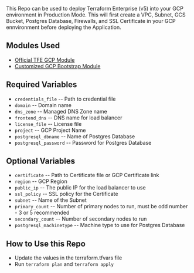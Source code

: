 This Repo can be used to deploy Terraform Enterprise (v5) into your GCP environment in Production Mode. This will first create a VPC, Subnet, GCS Bucket, Postgres Database, Firewalls, and SSL Certificate in your GCP ennvironment before deploying the Application. 

## Modules Used
- [Official TFE GCP Module](https://github.com/hashicorp/terraform-google-terraform-enterprise)
- [Customized GCP Bootstrap Module](https://github.com/cneralich/private-terraform-enterprise/tree/master/examples/bootstrap-google) 

## Required Variables
- `credentials_file` -- Path to credential file
- `domain` -- Domain name
- `dns_zone` -- Managed DNS Zone name
- `frontend_dns` -- DNS name for load balancer
- `license_file` -- License file
- `project` -- GCP Project Name
- `postgresql_dbname` -- Name of Postgres Database
- `postgresql_password` -- Password for Postgres Database

## Optional Variables
- `certificate` -- Path to Certificate file or GCP Certificate link
- `region` -- GCP Region
- `public_ip` -- The public IP for the load balancer to use
- `ssl_policy` -- SSL policy for the Certificate
- `subnet` -- Name of the Subnet
- `primary_count` -- Number of primary nodes to run, must be odd number - 3 or 5 recommended
- `secondary_count` -- Number of secondary nodes to run
- `postgresql_machinetype` -- Machine type to use for Postgres Database

## How to Use this Repo
- Update the values in the terraform.tfvars file 
- Run `terraform plan` and `terraform apply`
